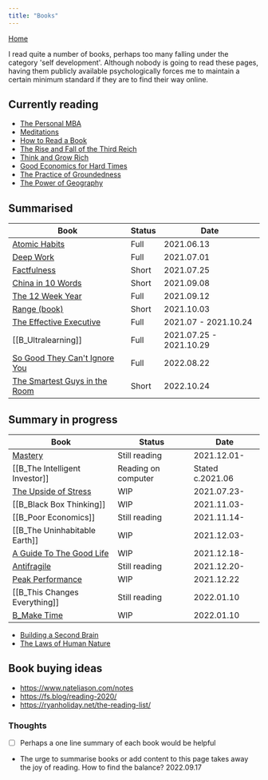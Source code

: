 ```yaml
---
title: "Books"
---
```

[Home](https://93jy.github.io/quartz/)

I read quite a number of books, perhaps too many falling under the category 'self development'. Although nobody is going to read these pages, having them publicly available psychologically forces me to maintain a certain minimum standard if they are to find their way online. 
## Currently reading
- [The Personal MBA](notes/B_The%20Personal%20MBA.md)
- [Meditations](notes/B_Meditations.md)
- [How to Read a Book](notes/B_How%20to%20Read%20a%20Book.md)
- [The Rise and Fall of the Third Reich](notes/B_The%20Rise%20and%20Fall%20of%20the%20Third%20Reich.md)
- [Think and Grow Rich](notes/B_Think%20and%20Grow%20Rich.md)
- [Good Economics for Hard Times](notes/B_Good%20Economics%20for%20Hard%20Times.md)
- [The Practice of Groundedness](notes/B_The%20Practice%20of%20Groundedness.md)
- [The Power of Geography](notes/B_The%20Power%20of%20Geography.md)

## Summarised
| Book                                                                                | Status | Date                    |
| ----------------------------------------------------------------------------------- | ------ | ----------------------- |
| [Atomic Habits](notes/B_Atomic%20Habits.md)                                         | Full   | 2021.06.13              |
| [Deep Work](notes/B_Deep%20Work.md)                                                 | Full   | 2021.07.01              |
| [Factfulness](notes/B_Factfulness.md)                                               | Short  | 2021.07.25              |
| [China in 10 Words](notes/B_China%20in%2010%20Words.md)                             | Short  | 2021.09.08              |
| [The 12 Week Year](notes/B_The%2012%20Week%20Year.md)                               | Full   | 2021.09.12              |
| [Range (book)](notes/B_Range.md)                                                    | Short  | 2021.10.03              |
| [The Effective Executive](notes/B_The%20Effective%20Executive.md)                   | Full   | 2021.07 - 2021.10.24    |
| [[B_Ultralearning]]                                                                 | Full   | 2021.07.25 - 2021.10.29 |
| [So Good They Can't Ignore You](notes/B_So%20Good%20They%20Can't%20Ignore%20You.md) | Full   | 2022.08.22              |
| [The Smartest Guys in the Room](notes/The%20Smartest%20Guys%20in%20the%20Room.md)   | Short       | 2022.10.24                         |

## Summary in progress
| Book                                                                      | Status              | Date             |
| ------------------------------------------------------------------------- | ------------------- | ---------------- |
| [Mastery](notes/B_Mastery.md)                                             | Still reading       | 2021.12.01-      |
| [[B_The Intelligent Investor]]                                            | Reading on computer | Stated c.2021.06 |
| [The Upside of Stress](notes/B_The%20Upside%20of%20Stress.md)             | WIP                 | 2021.07.23-      |
| [[B_Black Box Thinking]]                                                  | WIP                 | 2021.11.03-      |
| [[B_Poor Economics]]                                                      | Still reading       | 2021.11.14-      |
| [[B_The Uninhabitable Earth]]                                             | WIP                 | 2021.12.03-      |
| [A Guide To The Good Life](notes/B_A%20Guide%20To%20The%20Good%20Life.md) | WIP                 | 2021.12.18-      |
| [Antifragile](notes/B_Antifragile.md)                                     | Still reading       | 2021.12.20-      |
| [Peak Performance](notes/B_Peak%20Performance.md)                         | WIP                 | 2021.12.22       |
| [[B_This Changes Everything]]                                             | Still reading       | 2022.01.10       |
| [B_Make Time](notes/B_Make%20Time.md)                                     | WIP                 | 2022.01.10       |
- [Building a Second Brain](notes/B_Building%20a%20Second%20Brain.md)
- [The Laws of Human Nature](notes/The%20Laws%20of%20Human%20Nature.md)


## Book buying ideas
- https://www.nateliason.com/notes
- https://fs.blog/reading-2020/
- https://ryanholiday.net/the-reading-list/

### Thoughts
- [ ] Perhaps a one line summary of each book would be helpful
- The urge to summarise books or add content to this page takes away the joy of reading. How to find the balance? 2022.09.17 